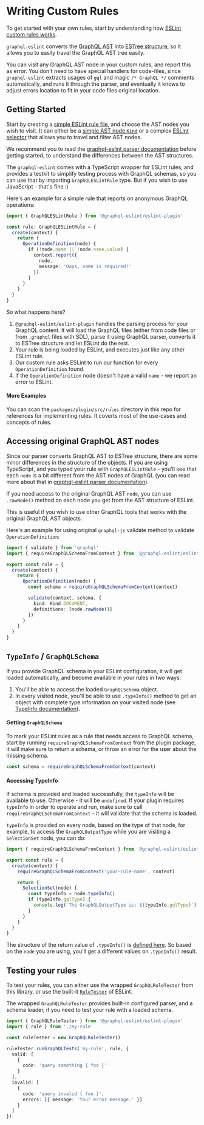 # Writing Custom Rules

To get started with your own rules, start by understanding how [ESLint custom rules works](https://eslint.org/docs/developer-guide/working-with-rules).

`graphql-eslint` converts the [GraphQL AST](https://graphql.org/graphql-js/language) into [ESTree structure](https://github.com/estree/estree), so it allows you to easily travel the GraphQL AST tree easily.

You can visit any GraphQL AST node in your custom rules, and report this as error. You don't need to have special handlers for code-files, since `graphql-eslint` extracts usages of `gql` and magic `/* GraphQL */` comments automatically, and runs it through the parser, and eventually it knows to adjust errors location to fit in your code files original location.

## Getting Started

Start by creating a [simple ESLint rule file](https://eslint.org/docs/developer-guide/working-with-rules), and choose the AST nodes you wish to visit. It can either be a [simple AST node `Kind`](https://github.com/graphql/graphql-js/blob/master/src/language/kinds.d.ts) or a complex [ESLint selector](https://eslint.org/docs/developer-guide/selectors) that allows you to travel and filter AST nodes.

We recommend you to read the [graphql-eslint parser documentation](parser.md) before getting started, to understand the differences between the AST structures.

The `graphql-eslint` comes with a TypeScript wrapper for ESLint rules, and provides a testkit to simplify testing process with GraphQL schemas, so you can use that by importing `GraphQLESLintRule` type. But if you wish to use JavaScript - that's fine :)

Here's an example for a simple rule that reports on anonymous GraphQL operations:

```ts
import { GraphQLESLintRule } from '@graphql-eslint/eslint-plugin'

const rule: GraphQLESLintRule = {
  create(context) {
    return {
      OperationDefinition(node) {
        if (!node.name || !node.name.value) {
          context.report({
            node,
            message: 'Oops, name is required!'
          })
        }
      }
    }
  }
}
```

So what happens here?

1. `@graphql-eslint/eslint-plugin` handles the parsing process for your GraphQL content. It will load the GraphQL files (either from code files or from `.graphql` files with SDL), parse it using GraphQL parser, converts it to ESTree structure and let ESLint do the rest.
1. Your rule is being loaded by ESLint, and executes just like any other ESLint rule.
1. Our custom rule asks ESLint to run our function for every `OperationDefinition` found.
1. If the `OperationDefinition` node doesn't have a valid `name` - we report an error to ESLint.

#### More Examples

You can scan the `packages/plugin/src/rules` directory in this repo for references for implementing rules. It coverts most of the use-cases and concepts of rules.

## Accessing original GraphQL AST nodes

Since our parser converts GraphQL AST to ESTree structure, there are some minor differences in the structure of the objects.
If you are using TypeScript, and you typed your rule with `GraphQLESLintRule` - you'll see that each `node` is a bit different from the AST nodes of GraphQL (you can read more about that in [graphql-eslint parser documentation](parser.md)).

If you need access to the original GraphQL AST `node`, you can use `.rawNode()` method on each node you get from the AST structure of ESLint.

This is useful if you wish to use other GraphQL tools that works with the original GraphQL AST objects.

Here's an example for using original `graphql-js` validate method to validate `OperationDefinition`:

```ts
import { validate } from 'graphql'
import { requireGraphQLSchemaFromContext } from '@graphql-eslint/eslint-plugin'

export const rule = {
  create(context) {
    return {
      OperationDefinition(node) {
        const schema = requireGraphQLSchemaFromContext(context)

        validate(context, schema, {
          kind: Kind.DOCUMENT,
          definitions: [node.rawNode()]
        })
      }
    }
  }
}
```

## `TypeInfo` / `GraphQLSchema`

If you provide GraphQL schema in your ESLint configuration, it will get loaded automatically, and become available in your rules in two ways:

1. You'll be able to access the loaded `GraphQLSchema` object.
2. In every visited node, you'll be able to use `.typeInfo()` method to get an object with complete type information on your visited node (see [TypeInfo documentation](https://graphql.org/graphql-js/utilities/#typeinfo)).

#### Getting `GraphQLSchema`

To mark your ESLint rules as a rule that needs access to GraphQL schema, start by running `requireGraphQLSchemaFromContext` from the plugin package, it will make sure to return a schema, or throw an error for the user about the missing schema.

```ts
const schema = requireGraphQLSchemaFromContext(context)
```

#### Accessing TypeInfo

If schema is provided and loaded successfully, the `typeInfo` will be available to use. Otherwise - it will be `undefined`.
If your plugin requires `typeInfo` in order to operate and run, make sure to call `requireGraphQLSchemaFromContext` - it will validate that the schema is loaded.

`typeInfo` is provided on every node, based on the type of that node, for example, to access the `GraphQLOutputType` while you are visiting a `SelectionSet` node, you can do:

```ts
import { requireGraphQLSchemaFromContext } from '@graphql-eslint/eslint-plugin'

export const rule = {
  create(context) {
    requireGraphQLSchemaFromContext('your-rule-name', context)

    return {
      SelectionSet(node) {
        const typeInfo = node.typeInfo()
        if (typeInfo.gqlType) {
          console.log(`The GraphQLOutputType is: ${typeInfo.gqlType}`)
        }
      }
    }
  }
}
```

The structure of the return value of `.typeInfo()` is [defined here](https://github.com/B2o5T/graphql-eslint/blob/master/packages/plugin/src/estree-converter/converter.ts#L32-L40). So based on the `node` you are using, you'll get a different values on `.typeInfo()` result.

## Testing your rules

To test your rules, you can either use the wrapped `GraphQLRuleTester` from this library, or use the built-it [`RuleTester`](https://eslint.org/docs/developer-guide/working-with-rules#rule-unit-tests) of ESLint.

The wrapped `GraphQLRuleTester` provides built-in configured parser, and a schema loader, if you need to test your rule with a loaded schema.

```ts
import { GraphQLRuleTester } from '@graphql-eslint/eslint-plugin'
import { rule } from './my-rule'

const ruleTester = new GraphQLRuleTester()

ruleTester.runGraphQLTests('my-rule', rule, {
  valid: [
    {
      code: 'query something { foo }'
    }
  ],
  invalid: [
    {
      code: 'query invalid { foo }',
      errors: [{ message: 'Your error message.' }]
    }
  ]
})
```
